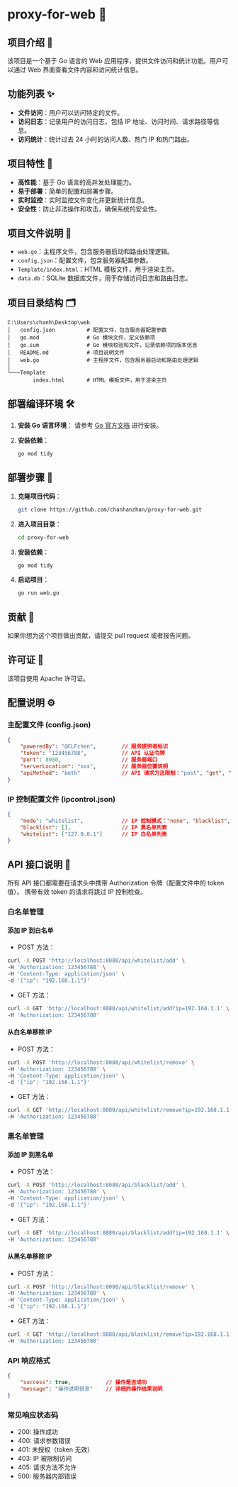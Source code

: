 # proxy-for-web 🚀

## 项目介绍 📖
该项目是一个基于 Go 语言的 Web 应用程序，提供文件访问和统计功能。用户可以通过 Web 界面查看文件内容和访问统计信息。

## 功能列表 ✨
- **文件访问**：用户可以访问特定的文件。
- **访问日志**：记录用户的访问日志，包括 IP 地址、访问时间、请求路径等信息。
- **访问统计**：统计过去 24 小时的访问人数、热门 IP 和热门路由。

## 项目特性 🌟
- **高性能**：基于 Go 语言的高并发处理能力。
- **易于部署**：简单的配置和部署步骤。
- **实时监控**：实时监控文件变化并更新统计信息。
- **安全性**：防止非法操作和攻击，确保系统的安全性。

## 项目文件说明 📂
- `web.go`：主程序文件，包含服务器启动和路由处理逻辑。
- `config.json`：配置文件，包含服务器配置参数。
- `Template/index.html`：HTML 模板文件，用于渲染主页。
- `data.db`：SQLite 数据库文件，用于存储访问日志和路由日志。

## 项目目录结构 🗂
```
C:\Users\chanh\Desktop\web
│   config.json          # 配置文件，包含服务器配置参数
│   go.mod               # Go 模块文件，定义依赖项
│   go.sum               # Go 模块校验和文件，记录依赖项的版本信息
│   README.md            # 项目说明文件
│   web.go               # 主程序文件，包含服务器启动和路由处理逻辑
│
└───Template
        index.html       # HTML 模板文件，用于渲染主页
```

## 部署编译环境 🛠
1. **安装 Go 语言环境**：
    请参考 [Go 官方文档](https://golang.org/doc/install) 进行安装。

2. **安装依赖**：
    ```bash
    go mod tidy
    ```

## 部署步骤 🚀
1. **克隆项目代码**：
    ```bash
    git clone https://github.com/chanhanzhan/proxy-for-web.git
    ```
2. **进入项目目录**：
    ```bash
    cd proxy-for-web
    ```
3. **安装依赖**：
    ```bash
    go mod tidy
    ```
4. **启动项目**：
    ```bash
    go run web.go
    ```


## 贡献 🤝
如果你想为这个项目做出贡献，请提交 pull request 或者报告问题。

## 许可证 📄
该项目使用 Apache 许可证。

## 配置说明 ⚙️

### 主配置文件 (config.json)
```json
{
    "poweredBy": "@CLFchen",        // 服务提供者标识
    "token": "123456788",           // API 认证令牌
    "port": 8080,                   // 服务器端口
    "serverLocation": "xxx",        // 服务器位置说明
    "apiMethod": "both"             // API 请求方法限制："post", "get", "both"
}
```

### IP 控制配置文件 (ipcontrol.json)
```json
{
    "mode": "whitelist",            // IP 控制模式："none", "blacklist", "whitelist"
    "blacklist": [],                // IP 黑名单列表
    "whitelist": ["127.0.0.1"]      // IP 白名单列表
}
```

## API 接口说明 📡

所有 API 接口都需要在请求头中携带 Authorization 令牌（配置文件中的 token 值）。
携带有效 token 的请求将跳过 IP 控制检查。

### 白名单管理

#### 添加 IP 到白名单
- POST 方法：
```bash
curl -X POST 'http://localhost:8080/api/whitelist/add' \
-H 'Authorization: 123456788' \
-H 'Content-Type: application/json' \
-d '{"ip": "192.168.1.1"}'
```

- GET 方法：
```bash
curl -X GET 'http://localhost:8080/api/whitelist/add?ip=192.168.1.1' \
-H 'Authorization: 123456788'
```

#### 从白名单移除 IP
- POST 方法：
```bash
curl -X POST 'http://localhost:8080/api/whitelist/remove' \
-H 'Authorization: 123456788' \
-H 'Content-Type: application/json' \
-d '{"ip": "192.168.1.1"}'
```

- GET 方法：
```bash
curl -X GET 'http://localhost:8080/api/whitelist/remove?ip=192.168.1.1' \
-H 'Authorization: 123456788'
```

### 黑名单管理

#### 添加 IP 到黑名单
- POST 方法：
```bash
curl -X POST 'http://localhost:8080/api/blacklist/add' \
-H 'Authorization: 123456788' \
-H 'Content-Type: application/json' \
-d '{"ip": "192.168.1.1"}'
```

- GET 方法：
```bash
curl -X GET 'http://localhost:8080/api/blacklist/add?ip=192.168.1.1' \
-H 'Authorization: 123456788'
```

#### 从黑名单移除 IP
- POST 方法：
```bash
curl -X POST 'http://localhost:8080/api/blacklist/remove' \
-H 'Authorization: 123456788' \
-H 'Content-Type: application/json' \
-d '{"ip": "192.168.1.1"}'
```

- GET 方法：
```bash
curl -X GET 'http://localhost:8080/api/blacklist/remove?ip=192.168.1.1' \
-H 'Authorization: 123456788'
```

### API 响应格式
```json
{
    "success": true,           // 操作是否成功
    "message": "操作说明信息"    // 详细的操作结果说明
}
```

### 常见响应状态码
- 200: 操作成功
- 400: 请求参数错误
- 401: 未授权（token 无效）
- 403: IP 被限制访问
- 405: 请求方法不允许
- 500: 服务器内部错误
